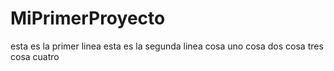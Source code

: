 # MiPrimerProyecto
esta es la primer linea
esta es la segunda linea
cosa uno
cosa dos
cosa tres
cosa cuatro
